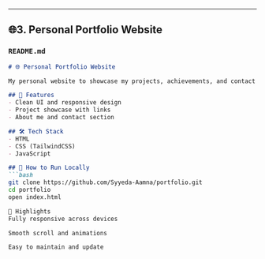 
---

## 🌐3. Personal Portfolio Website
### `README.md`
```markdown
# 🌐 Personal Portfolio Website

My personal website to showcase my projects, achievements, and contact info.

## 🎯 Features
- Clean UI and responsive design
- Project showcase with links
- About me and contact section

## 🛠️ Tech Stack
- HTML
- CSS (TailwindCSS)
- JavaScript

## 🚀 How to Run Locally
```bash
git clone https://github.com/Syyeda-Aamna/portfolio.git
cd portfolio
open index.html

📌 Highlights
Fully responsive across devices

Smooth scroll and animations

Easy to maintain and update




